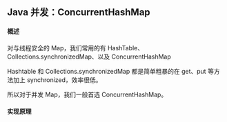 ## Java 并发：ConcurrentHashMap

#### 概述

对与线程安全的 Map，我们常用的有 HashTable、Collections.synchronizedMap、以及 ConcurrentHashMap

Hashtable 和 Collections.synchronizedMap 都是简单粗暴的在 get、put 等方法加上 synchronized，效率很低。

所以对于并发 Map，我们一般首选 ConcurrentHashMap。

#### 实现原理